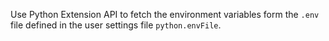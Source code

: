 Use Python Extension API to fetch the environment variables form the `.env` file defined in the user settings file `python.envFile`.
